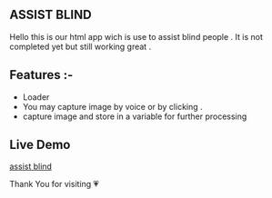 ## ASSIST BLIND 

Hello this is our html app wich is use to assist blind people . It is not completed yet but still working great . 

## Features :-
 - Loader
 - You may capture image by voice or by clicking .
 - capture image and store in a variable for further processing

## Live Demo

[assist blind](craven-calculator.surge.sh)

Thank You for visiting 💗
